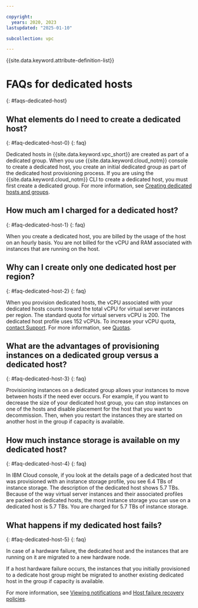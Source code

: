 ```yaml
---

copyright:
  years: 2020, 2023
lastupdated: "2025-01-10"

subcollection: vpc

---
```


{{site.data.keyword.attribute-definition-list}}

# FAQs for dedicated hosts
{: #faqs-dedicated-host}

## What elements do I need to create a dedicated host?
{: #faq-dedicated-host-0}
{: faq}

Dedicated hosts in {{site.data.keyword.vpc_short}} are created as part of a dedicated group. When you use {{site.data.keyword.cloud_notm}}
console to create a dedicated host, you create an initial dedicated group as part of the dedicated host provisioning process.
If you are using the {{site.data.keyword.cloud_notm}} CLI to create a dedicated host, you must first create a dedicated group.
For more information, see [Creating dedicated hosts and groups](/docs/vpc?topic=vpc-creating-dedicated-hosts-instances).

## How much am I charged for a dedicated host?
{: #faq-dedicated-host-1}
{: faq}

When you create a dedicated host, you are billed by the usage of the host on an hourly basis. You are not billed for the vCPU and RAM associated with instances that are running on the host.
 
## Why can I create only one dedicated host per region?
{: #faq-dedicated-host-2}
{: faq}

When you provision dedicated hosts, the vCPU associated with your dedicated hosts counts toward the total vCPU for virtual
server instances per region. The standard quota for virtual servers vCPU is 200. The dedicated host profile uses 152 vCPUs.
To increase your vCPU quota, [contact Support](/docs/account?topic=account-using-avatar). For more information, see [Quotas](/docs/vpc?topic=vpc-quotas#vpcquotas).

## What are the advantages of provisioning instances on a dedicated group versus a dedicated host?
{: #faq-dedicated-host-3}
{: faq}

Provisioning instances on a dedicated group allows your instances to move between hosts if the need ever occurs. For example, if you want to decrease the size of your dedicated host group, you can stop instances on one of the hosts and disable placement for the host that you want to decommission. Then, when you restart the instances they are started on another host in the group if capacity is available.

## How much instance storage is available on my dedicated host?
{: #faq-dedicated-host-4}
{: faq}

In IBM Cloud console, if you look at the details page of a dedicated host that was provisioned with an instance storage profile, you see 6.4 TBs of instance storage. The description of the dedicated host shows 5.7 TBs. Because of the way virtual server instances and their associated profiles are packed on dedicated hosts, the most instance storage you can use on a dedicated host is 5.7 TBs. You are charged for 5.7 TBs of instance storage.

## What happens if my dedicated host fails?
{: #faq-dedicated-host-5}
{: faq}

In case of a hardware failure, the dedicated host and the instances that are running on it are migrated to a new hardware node.

If a host hardware failure occurs, the instances that you initially provisioned to a dedicate host group might be migrated to another existing dedicated host in the group if capacity is available.

For more information, see [Viewing notifications](/docs/account?topic=account-viewing-cloud-status#view-notifications) and [Host failure recovery policies](/docs/vpc?topic=vpc-host-failure-recovery-policies&interface=ui).
